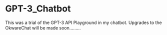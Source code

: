 # GPT-3_Chatbot
This was a trial of the GPT-3 API Playground in my chatbot. Upgrades to the OkwareChat will be made soon.........
